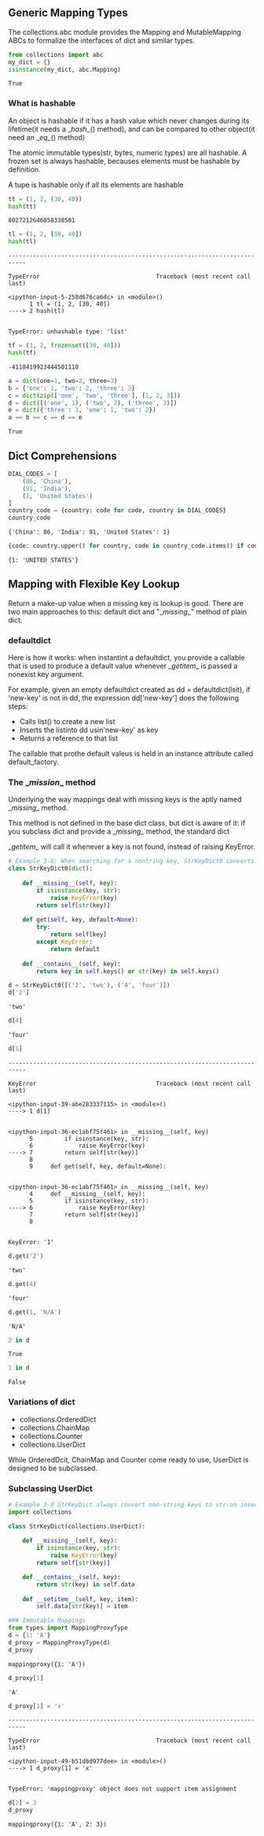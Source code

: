 
## Generic Mapping Types
The collections.abc module provides the Mapping and MutableMapping ABCs to formalize the interfaces of dict and similar types.


```python
from collections import abc
my_dict = {}
isinstance(my_dict, abc.Mapping)
```




    True



### What is hashable
An object is hashable if it has a hash value which never changes during its lifetime(it needs  a \__hash__() method), and can be compared to other object(it need an \__eq__() method)

The atomic immutable types(str, bytes, numeric types) are all hashable. A frozen set is always hashable, becauses elements must be hashable by definition.

A tupe is hashable only if all its elements are hashable


```python
tt = (1, 2, (30, 40))
hash(tt)
```




    8027212646858338501




```python
tl = (1, 2, [30, 40])
hash(tl)
```


    ---------------------------------------------------------------------------

    TypeError                                 Traceback (most recent call last)

    <ipython-input-5-258d676ca6dc> in <module>()
          1 tl = (1, 2, [30, 40])
    ----> 2 hash(tl)
    

    TypeError: unhashable type: 'list'



```python
tf = (1, 2, frozenset([30, 40]))
hash(tf)
```




    -4118419923444501110




```python
a = dict(one=1, two=2, three=3)
b = {'one': 1, 'two': 2, 'three': 3}
c = dict(zip(['one', 'two', 'three'], [1, 2, 3]))
d = dict([('one', 1), ('two', 2), ('three', 3)])
e = dict({'three': 3, 'one': 1, 'two': 2})
a == b == c == d == e
```




    True



## Dict Comprehensions


```python
DIAL_CODES = [
    (86, 'China'),
    (91, 'India'),
    (1, 'United States')
]
country_code = {country: code for code, country in DIAL_CODES}
country_code
```




    {'China': 86, 'India': 91, 'United States': 1}




```python
{code: country.upper() for country, code in country_code.items() if code < 66}
```




    {1: 'UNITED STATES'}



## Mapping with Flexible Key Lookup
Return a make-up value when a missing key is lookup is good. There are two main approaches to this: default dict and "\__missing__" method of plain dict.

### defaultdict
Here is how it works: when instantint a defaultdict, you provide a callable that is used to produce a default value whenever \__getitem__ is passed a nonexist key argument.
    
For example, given an empty defaultdict created as dd = defaultdict(lsit), if 'new-key' is not in dd, the expression dd['new-key'] does the following steps:
* Calls list() to create a new list
* Inserts the listinto dd usin'new-key' as key
* Returns a reference to that list

The callable that prothe default valeus is held in an instance attribute called default_factory.

### The \__mission__ method
Underlying the way mappings deal with missing keys is the aptly named \__missing__ method. 

This method is not defined in the base dict class, but dict is aware of it: if you subclass dict and provide a \__missing__ method, the standard dict

\__getitem__ will call it whenever a key is not found, instead of raising KeyError.


```python
# Example 3-6: When searching for a nontring key, StrKeyDict0 converts it to str when it is not found.
class StrKeyDict0(dict):
    
    def __missing__(self, key):
        if isinstance(key, str):
            raise KeyError(key)
        return self[str(key)]
    
    def get(self, key, default=None):
        try:
            return self[key]
        except KeyError:
            return default
        
    def __contains__(self, key):
        return key in self.keys() or str(key) in self.keys()
```


```python
d = StrKeyDict0([('2', 'two'), ('4', 'four')])
d['2']
```




    'two'




```python
d[4]
```




    'four'




```python
d[1]
```


    ---------------------------------------------------------------------------

    KeyError                                  Traceback (most recent call last)

    <ipython-input-39-abe283337115> in <module>()
    ----> 1 d[1]
    

    <ipython-input-36-ec1abf75f461> in __missing__(self, key)
          5         if isinstance(key, str):
          6             raise KeyError(key)
    ----> 7         return self[str(key)]
          8 
          9     def get(self, key, default=None):


    <ipython-input-36-ec1abf75f461> in __missing__(self, key)
          4     def __missing__(self, key):
          5         if isinstance(key, str):
    ----> 6             raise KeyError(key)
          7         return self[str(key)]
          8 


    KeyError: '1'



```python
d.get('2')
```




    'two'




```python
d.get(4)
```




    'four'




```python
d.get(1, 'N/A')
```




    'N/A'




```python
2 in d
```




    True




```python
1 in d
```




    False



### Variations of dict
* collections.OrderedDict
* collections.ChainMap
* collections.Counter
* collections.UserDict

While OrderedDcit, ChainMap and Counter come ready to use, UserDict is designed to be subclassed.

### Subclassing UserDict


```python
# Example 3-8 StrKeyDict always convert non-string keys to str-on inserting, update and lookup
import collections

class StrKeyDict(collections.UserDict):
    
    def __missing__(self, key):
        if isinstance(key, str):
            raise KeyError(key)
        return self[str(key)]

    def __contains__(self, key):
        return str(key) in self.data
    
    def __setitem__(self, key, item):
        self.data[str(key)] = item
```


```python
### Immutable Mappings
from types import MappingProxyType
d = {1: 'A'}
d_proxy = MappingProxyType(d)
d_proxy
```




    mappingproxy({1: 'A'})




```python
d_proxy[1]
```




    'A'




```python
d_proxy[1] = 'x'
```


    ---------------------------------------------------------------------------

    TypeError                                 Traceback (most recent call last)

    <ipython-input-49-b51dbd977dee> in <module>()
    ----> 1 d_proxy[1] = 'x'
    

    TypeError: 'mappingproxy' object does not support item assignment



```python
d[2] = 3
d_proxy
```




    mappingproxy({1: 'A', 2: 3})


